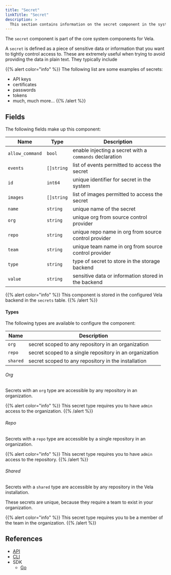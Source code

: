 ```yaml
---
title: "Secret"
linkTitle: "Secret"
description: >
  This section contains information on the secret component in the system.
---
```


The `secret` component is part of the core system components for Vela.

A `secret` is defined as a piece of sensitive data or information that you want to tightly control access to. These are extremely useful when trying to avoid providing the data in plain text. They typically include

{{% alert color="info" %}}
The following list are some examples of secrets:

- API keys
- certificates
- passwords
- tokens
- much, much more...
  {{% /alert %}}

## Fields

The following fields make up this component:

| Name            | Type       | Description                                             |
| --------------- | ---------- | ------------------------------------------------------- |
| `allow_command` | `bool`     | enable injecting a secret with a `commands` declaration |
| `events`        | `[]string` | list of events permitted to access the secret           |
| `id`            | `int64`    | unique identifier for secret in the system              |
| `images`        | `[]string` | list of images permitted to access the secret           |
| `name`          | `string`   | unique name of the secret                               |
| `org`           | `string`   | unique org from source control provider                 |
| `repo`          | `string`   | unique repo name in org from source control provider    |
| `team`          | `string`   | unique team name in org from source control provider    |
| `type`          | `string`   | type of secret to store in the storage backend          |
| `value`         | `string`   | sensitive data or information stored in the backend     |

{{% alert color="info" %}}
This component is stored in the configured Vela backend in the `secrets` table.
{{% /alert %}}

#### Types

The following types are available to configure the component:

| Name     | Description                                             |
| -------- | ------------------------------------------------------- |
| `org`    | secret scoped to any repository in an organization      |
| `repo`   | secret scoped to a single repository in an organization |
| `shared` | secret scoped to any repository in the installation     |

###### Org

Secrets with an `org` type are accessible by any repository in an organization.

{{% alert color="info" %}}
This secret type requires you to have `admin` access to the organization.
{{% /alert %}}

###### Repo

Secrets with a `repo` type are accessible by a single repository in an organization.

{{% alert color="info" %}}
This secret type requires you to have `admin` access to the repository.
{{% /alert %}}

###### Shared

Secrets with a `shared` type are accessible by any repository in the Vela installation.

These secrets are unique, because they require a team to exist in your organization.

{{% alert color="info" %}}
This secret type requires you to be a member of the team in the organization.
{{% /alert %}}

## References

- [API](/docs/api/secret/)
- [CLI](/docs/cli/secret/)
- SDK
  - [Go](/docs/sdk/go/secret/)
